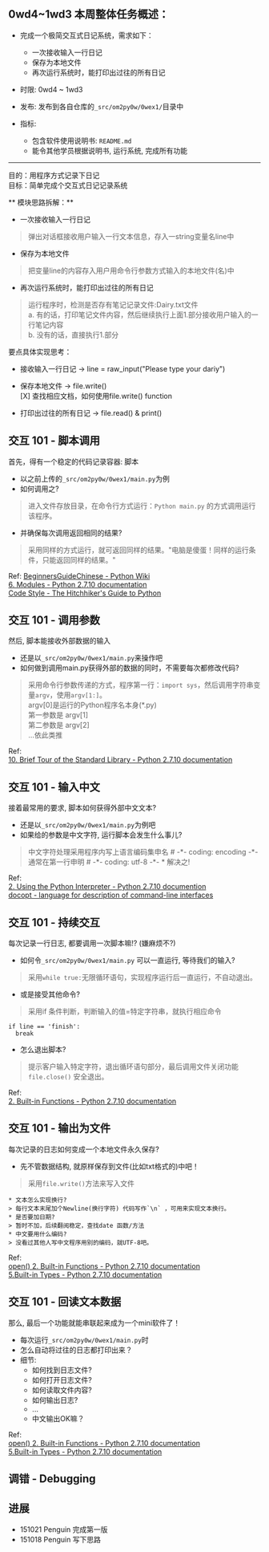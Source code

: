 ## 0wd4~1wd3 本周整体任务概述：

* 完成一个极简交互式日记系统，需求如下：
    * 一次接收输入一行日记
    * 保存为本地文件
    * 再次运行系统时，能打印出过往的所有日记
* 时限: 0wd4 ~ 1wd3
* 发布: 发布到各自仓库的`_src/om2py0w/0wex1/`目录中
* 指标:  

    * 包含软件使用说明书: `README.md`
    * 能令其他学员根据说明书, 运行系统, 完成所有功能

***
目的：用程序方式记录下日记  
目标：简单完成个交互式日记记录系统

** 模块思路拆解：**  

* 一次接收输入一行日记  
> 弹出对话框接收用户输入一行文本信息，存入一string变量名line中

* 保存为本地文件  
> 把变量line的内容存入用户用命令行参数方式输入的本地文件(名)中

* 再次运行系统时，能打印出过往的所有日记  
> 运行程序时，检测是否存有笔记记录文件:Dairy.txt文件  
>   a. 有的话，打印笔记文件内容，然后继续执行上面1.部分接收用户输入的一行笔记内容  
>   b. 没有的话，直接执行1.部分  

要点具体实现思考：  

+ 接收输入一行日记 -> line = raw_input("Please type your dariy")  
+ 保存本地文件 -> file.write()  
  [X] 查找相应文档，如何使用file.write() function  

+ 打印出过往的所有日记 -> file.read() & print()  


## 交互 101 - 脚本调用
首先，得有一个稳定的代码记录容器: 脚本  

  * 以之前上传的`_src/om2py0w/0wex1/main.py`为例  
  * 如何调用之?  
  >进入文件存放目录，在命令行方式运行：`Python main.py` 的方式调用运行该程序。  
  * 并确保每次调用返回相同的结果?
  >采用同样的方式运行，就可返回同样的结果。"电脑是傻蛋！同样的运行条件，只能返回同样的结果。"

Ref:
[BeginnersGuideChinese - Python Wiki](https://wiki.python.org/moin/BeginnersGuideChinese)  
[6. Modules - Python 2.7.10 documentation](https://docs.python.org/2/tutorial/modules.html)  
[Code Style - The Hitchhiker's Guide to Python](http://docs.python-guide.org/en/latest/writing/style/)  

## 交互 101 - 调用参数  
然后, 脚本能接收外部数据的输入

* 还是以`_src/om2py0w/0wex1/main.py`来操作吧  
* 如何做到调用main.py获得外部的数据的同时，不需要每次都修改代码?  
> 采用命令行参数传递的方式，程序第一行：`import sys`，然后调用字符串变量`argv`，使用`argv[1:]`。  
> argv[0]是运行的Python程序名本身(*.py)  
> 第一参数是 argv[1]  
> 第二参数是 argv[2]  
> ...依此类推

Ref:   
[10. Brief Tour of the Standard Library - Python 2.7.10 documentation](https://docs.python.org/2/tutorial/stdlib.html#command-line-arguments)  

## 交互 101 - 输入中文
接着最常用的要求, 脚本如何获得外部中文文本?  

* 还是以`_src/om2py0w/0wex1/main.py`为例吧  
* 如果给的参数是中文字符, 运行脚本会发生什么事儿?   
> 中文字符处理采用程序内写上语言编码集申名 # -\*- coding: encoding -\*-  
> 通常在第一行申明 # -\*- coding: utf-8 -\*-
    * 解决之!  

Ref:  
[2. Using the Python Interpreter - Python 2.7.10 documention](https://docs.python.org/2/tutorial/interpreter.html#the-interpreter-and-its-environment)  
[docopt - language for description of command-line interfaces](http://docopt.org/)  

## 交互 101 - 持续交互  
每次记录一行日志, 都要调用一次脚本嘛!? (嫌麻烦不?)  

*  如何令`_src/om2py0w/0wex1/main.py` 可以一直运行, 等待我们的输入?  
> 采用`while true:`无限循环语句，实现程序运行后一直运行，不自动退出。  

* 或是接受其他命令?  
> 采用if 条件判断，判断输入的值=特定字符串，就执行相应命令
```
if line == 'finish':
  break
```
* 怎么退出脚本?  
> 提示客户输入特定字符，退出循环语句部分，最后调用文件关闭功能`file.close()` 安全退出。

Ref:  
[2. Built-in Functions - Python 2.7.10 documentation](https://docs.python.org/2/library/functions.html?highlight=raw_input#raw_input)  

## 交互 101 - 输出为文件  
每次记录的日志如何变成一个本地文件永久保存?  

* 先不管数据结构, 就原样保存到文件(比如txt格式的)中吧！
> 采用`file.write()`方法来写入文件  

    * 文本怎么实现换行?
    > 每行文本末尾加个Newline(换行字符) 代码写作`\n` ，可用来实现文本换行。
    * 是否要加日期?  
    > 暂时不加，后续翻阅稳定，查找date 函数/方法
    * 中文要用什么编码?  
    > 没看过其他人写中文程序用别的编码，就UTF-8吧。

Ref:  
[open() 2. Built-in Functions - Python 2.7.10 documentation](https://docs.python.org/2/library/functions.html?highlight=raw_input#open)  
[5.Built-in Types - Python 2.7.10 documentation](https://docs.python.org/2/library/stdtypes.html#file.write)  

## 交互 101 - 回读文本数据  
那么, 最后一个功能就能串联起来成为一个mini软件了！  
* 每次运行`_src/om2py0w/0wex1/main.py`时  
* 怎么自动将过往的日志都打印出来？  
* 细节:  
  * 如何找到日志文件?  
  * 如何打开日志文件?  
  * 如何读取文件内容?  
  * 如何输出日志?  
  * ...  
  * 中文输出OK嘛？  

Ref:  
[open() 2. Built-in Functions - Python 2.7.10 documentation](https://docs.python.org/2/library/functions.html?highlight=raw_input#open)  
[5.Built-in Types - Python 2.7.10 documentation](https://docs.python.org/2/library/stdtypes.html#file.readline)  

## 调错 - Debugging



## 进展
- 151021 Penguin 完成第一版
- 151018 Penguin 写下思路